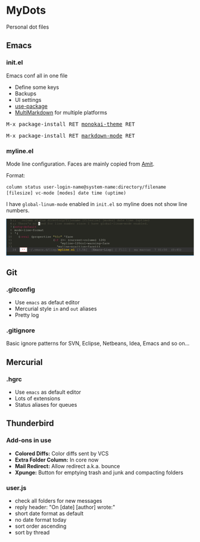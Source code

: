 # MyDots

Personal dot files

## Emacs

### init.el

Emacs conf all in one file

* Define some keys
* Backups
* UI settings
* [use-package](https://github.com/jwiegley/use-package)
* [MultiMarkdown](http://fletcherpenney.net/multimarkdown/) for multiple platforms

<kbd>M-x package-install RET [monokai-theme](https://github.com/oneKelvinSmith/monokai-emacs) RET</kbd>

<kbd>M-x package-install RET [markdown-mode](https://github.com/jrblevin/markdown-mode) RET</kbd>

### myline.el
Mode line configuration.
Faces are mainly copied from [Amit](http://amitp.blogspot.fi/2011/08/emacs-custom-mode-line.html).

Format:

	column status user-login-name@system-name:directory/filename [filesize] vc-mode [modes] date time (uptime)

I have `global-linum-mode` enabled in `init.el` so myline does not show line numbers.

![Myline screenshot](.emacs.d/lisp/myline-screenshot.png)

## Git

### .gitconfig

* Use `emacs` as defaut editor
* Mercurial style `in` and `out` aliases
* Pretty log

### .gitignore

Basic ignore patterns for SVN, Eclipse, Netbeans, Idea, Emacs and so on...

## Mercurial

### .hgrc

* Use `emacs` as default editor
* Lots of extensions
* Status aliases for queues

## Thunderbird

### Add-ons in use

* **Colored Diffs:** Color diffs sent by VCS
* **Extra Folder Column:** In core now
* **Mail Redirect:** Allow redirect a.k.a. bounce
* **Xpunge:** Button for emptying trash and junk and compacting folders

### user.js

* check all folders for new messages
* reply header: "On [date] [author] wrote:"
* short date format as default
* no date format today
* sort order ascending
* sort by thread
